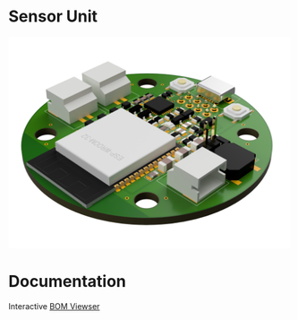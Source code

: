# Sensor Unit

![function_graphic](/eagle/images/esp-module-su.png)

# Documentation

Interactive [BOM Viewser](https://htmlpreview.github.io/?https://github.com/LaCocoRoco/esp-module-su/blob/main/eagle/bom/esp-module-su.html)
